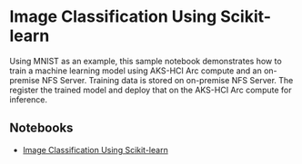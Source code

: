 # Image Classification Using Scikit-learn

Using MNIST as an example, this sample notebook demonstrates how to train a machine learning model using AKS-HCI Arc compute and an on-premise NFS Server. Training data is stored on on-premise NFS Server. The register the trained model and deploy that on the AKS-HCI Arc compute for inference.
 
## Notebooks

* [Image Classification Using Scikit-learn](MNIST_Training_with_AKS-HCI_Cluster_and_NFS.ipynb)







   
